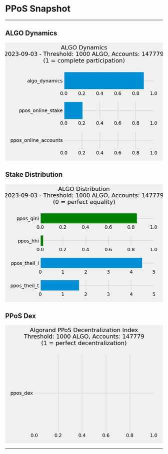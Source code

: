 # PPoS Snapshot

---

## ALGO Dynamics

![Snapshot PPoS Dynamics](images/chapter_2/snapshot/algo_dynamics.png)

## Stake Distribution

![Snapshot PPoS Distribution](images/chapter_2/snapshot/algo_distribution.png)

## PPoS Dex

![Snapshot PPoS Dex](images/chapter_2/snapshot/ppos_dex.png)

---
